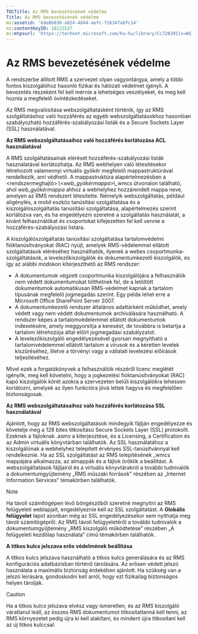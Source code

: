 ```yaml
---
TOCTitle: Az RMS bevezetésének védelme
Title: Az RMS bevezetésének védelme
ms:assetid: '6de8b636-a824-4844-aefc-f26347abfc14'
ms:contentKeyID: 18122527
ms:mtpsurl: 'https://technet.microsoft.com/hu-hu/library/Cc720291(v=WS.10)'
---
```


Az RMS bevezetésének védelme
============================

A rendszerbe állított RMS a szervezet olyan vagyontárgya, amely a többi fontos kiszolgálóhoz hasonló fizikai és hálózati védelmet igényli. A bevezetés részeként fel kell mérnie a lehetséges veszélyeket, és meg kell hoznia a megfelelő óvintézkedéseket.

Az RMS megvalósítása webszolgáltatásként történik, így az RMS szolgáltatáshoz való hozzáférés az egyéb webszolgáltatásokhoz hasonlóan szabályozható hozzáférés-szabályozási listák és a Secure Sockets Layer (SSL) használatával.

**Az RMS webszolgáltatásaihoz való hozzáférés korlátozása ACL használatával**

A RMS szolgáltatásainak elérését hozzáférés-szabályozási listák használatával korlátozhatja. Az RMS webhelyen való létesítésekor létrehozott valamennyi virtuális gyökér megfelelő mappastruktúrával rendelkezik, ami védhető. A mappastruktúra alapértelmezésben a &lt;rendszermeghajtó&gt;:\\&lt;*web\_gyökérmappa*&gt;\\\_wmcs útvonalon található, ahol *web\_gyökérmappa* ahhoz a webhelyhez hozzárendelt mappa neve, amelyen az RMS rendszert létesítette. Némelyik webszolgáltatás, például aligénylés, a mobil eszköz tanúsítási szolgáltatása és a kiszolgálószolgáltatás tanúsítási szolgáltatása, alapértelmezés szerint korlátozva van, és ha engedélyezni szeretné a szolgáltatás használatát, a kívánt felhasználókat és csoportokat kifejezetten fel kell vennie a hozzáférés-szabályozási listára.

A kiszolgálószolgáltatás tanúsítási szolgáltatása tartalomvédelmi fióktanúsítványokat (RAC) nyújt, amelyek RMS-védelemmel ellátott szolgáltatások eléréséhez használhatók, ilyenek a webes csoportmunka-szolgáltatások, a levelezőkiszolgálók és dokumentumkezelő kiszolgálók, és így az alábbi módokon kiterjeszthető az RMS rendszer:

-   A dokumentumok végzett csoportmunka kiszolgálójára a felhasználók nem védett dokumentumokat tölthetnek fel, de a letöltött dokumentumok automatikusan RMS-védelmet kapnak a tartalom típusának megfelelő jogmegadás szerint. Egy példa lehet erre a Microsoft Office SharePoint Server 2007.
-   A dokumentumkezelő rendszer általános adattárként működhet, amely védett vagy nem védett dokumentumok archiválására használható. A rendszer képes a tartalomvédelemmel ellátott dokumentumok indexelésére, amely meggyorsítja a keresést, de továbbra is betartja a tartalom létrehozója által előírt jogmegadási szabályzatot.
-   A levelezőkiszolgáló engedélyezésével gyorsan megnyitható a tartalomvédelemmel ellátott tartalom a vírusok és a kéretlen levelek kiszűréséhez, illetve a törvényi vagy a vállalati levelezési előírások teljesítéséhez.

Mivel ezek a forgatókönyvek a felhasználóik részéről licenc meglétét igénylik, meg kell követelni, hogy a jogkezelési fióktanúsítványokat (RAC) kapó kiszolgálók körét azokra a szervezeten belüli kiszolgálókra lehessen korlátozni, amelyek az ilyen funkcióra jóvá lettek hagyva és megfelelően biztonságosak.

**Az RMS webszolgáltatásaihoz való hozzáférés korlátozása SSL használatával**

Ajánlott, hogy az RMS webszolgáltatások mindegyik fájlján engedélyezze és követelje meg a 128 bites titkosítású Secure Sockets Layer (SSL) protokollt. Ezeknek a fájloknak .asmx a kiterjesztése, és a Licensing, a Certification és az Admin virtuális könyvtárban találhatók. Az SSL használatához a kiszolgálónak a webhelyhez telepített érvényes SSL-tanúsítvánnyal kell rendelkeznie. Ha az SSL szolgáltatást az RMS telepítésének \_wmcs mappájára alkalmazza, az almappák és a fájlok öröklik a beállítást. A webszolgáltatások fájljairól és a virtuális könyvtárakról a további tudnivalók a dokumentumgyűjtemény „RMS műszaki források” részében az „Internet Information Services” témakörben találhatók.

> [!NOTE]  
> Ha távoli számítógépen lévő böngészőből szeretné megnyitni az RMS felügyeleti weblapjait, engedélyeznie kell az SSL szolgáltatást. A **Globális felügyelet** lapot azonban még az SSL engedélyezésekor sem nyithatja meg távoli számítógépről. Az RMS távoli felügyeletéről a további tudnivalók a dokumentumgyűjtemény „RMS kiszolgáló működtetése” részében „A felügyeleti kezdőlap használata” című témakörben találhatók. 

**A titkos kulcs jelszava erős védelmének beállítása**

A titkos kulcs jelszava használható a titkos kulcs generálására és az RMS konfigurációs adatbázisban történő tárolására. Az erősen védett jelszó használata a maximális biztonság érdekében ajánlott. Ha szükség van a jelszó leírására, gondoskodni kell arról, hogy ezt fizikailag biztonságos helyen tárolják.

> [!CAUTION]  
> Ha a titkos kulcs jelszava elvész vagy ismeretlen, és az RMS kiszolgáló váratlanul leáll, az összes RMS dokumentumot titkosítatlanná kell tenni, az RMS környezetet pedig újra ki kell alakítani, és mindent újra titkosítani kell az új titkos kulccsal. 
